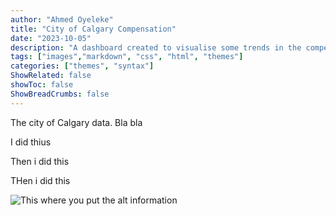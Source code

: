 ```yaml
---
author: "Ahmed Oyeleke"
title: "City of Calgary Compensation"
date: "2023-10-05"
description: "A dashboard created to visualise some trends in the compensation structure for City of Calgary positions from 2019 to 2023"
tags: ["images","markdown", "css", "html", "themes"]
categories: ["themes", "syntax"]
ShowRelated: false
showToc: false
ShowBreadCrumbs: false
---
```


The city of Calgary data.
Bla bla

I did thius



Then i did this 


THen i did this



![This where you put the alt information](/uploads/self.webp "This is where you put the title")

